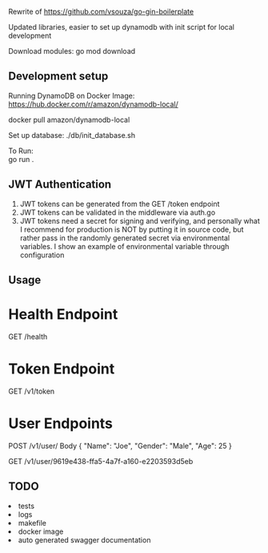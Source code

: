 Rewrite of https://github.com/vsouza/go-gin-boilerplate

Updated libraries, easier to set up dynamodb with init script for local development

Download modules:
go mod download

## Development setup

Running DynamoDB on Docker Image:
https://hub.docker.com/r/amazon/dynamodb-local/ <br/>

docker pull amazon/dynamodb-local

Set up database:
./db/init_database.sh

To Run: <br/>
go run .

## JWT Authentication

1. JWT tokens can be generated from the GET /token endpoint
2. JWT tokens can be validated in the middleware via auth.go
3. JWT tokens need a secret for signing and verifying, and personally what I recommend for production is NOT by putting it in source code, but rather pass in the randomly generated secret via environmental variables. I show an example of environmental variable through configuration


## Usage

# Health Endpoint
GET /health

# Token Endpoint
GET /v1/token

# User Endpoints
POST /v1/user/
Body {
    "Name": "Joe",
    "Gender": "Male",
    "Age": 25
}

GET /v1/user/9619e438-ffa5-4a7f-a160-e2203593d5eb

## TODO
<li> tests </li>
<li> logs </li>
<li> makefile </li>
<li> docker image </li>
<li> auto generated swagger documentation </li>
